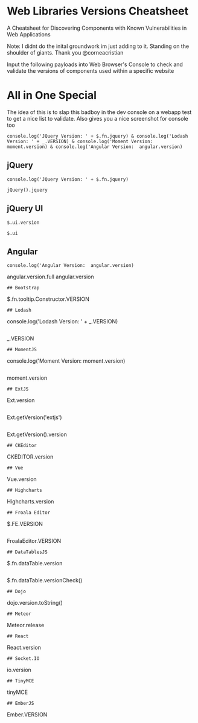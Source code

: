 # Web Libraries Versions Cheatsheet
A Cheatsheet for Discovering Components with Known Vulnerabilities in Web Applications

Note: I didnt do the inital groundwork im just adding to it. Standing on the shoulder of giants. Thank you @corneacristian

Input the following payloads into Web Browser's Console to check and validate the versions of components used within a specific website

# All in One Special

The idea of this is to slap this badboy in the dev console on a webapp test to get a nice list to validate. Also gives you a nice screenshot for console too 

```
console.log('JQuery Version: ' + $.fn.jquery) & console.log('Lodash Version: ' + _.VERSION) & console.log('Moment Version:  moment.version) & console.log('Angular Version:  angular.version)
```

## jQuery
```
console.log('JQuery Version: ' + $.fn.jquery) 
```
```
jQuery().jquery
```
## jQuery UI 
```
$.ui.version
```
```
$.ui
```
## Angular
```
console.log('Angular Version:  angular.version)
```
angular.version.full
angular.version
```
## Bootstrap
```
$.fn.tooltip.Constructor.VERSION
```
## Lodash
```
console.log('Lodash Version: ' + _.VERSION)
```
```
_.VERSION
```
## MomentJS
```
console.log('Moment Version:  moment.version) 
```
```
moment.version
```
## ExtJS
```
Ext.version
```
```
Ext.getVersion('extjs')
```
```
Ext.getVersion().version
```
## CKEditor
```
CKEDITOR.version
```
## Vue
```
Vue.version
```
## Highcharts
```
Highcharts.version
```
## Froala Editor
```
$.FE.VERSION
```
```
FroalaEditor.VERSION
```
## DataTablesJS
```
$.fn.dataTable.version
```
```
$.fn.dataTable.versionCheck()
```
## Dojo
```
dojo.version.toString()
```
## Meteor
```
Meteor.release
```
## React
```
React.version
```
## Socket.IO
```
io.version
```
## TinyMCE
```
tinyMCE
```
## EmberJS
```
Ember.VERSION
```
